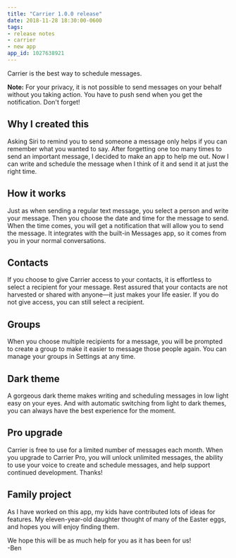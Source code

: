 ```yaml
---
title: "Carrier 1.0.0 release"
date: 2018-11-28 18:30:00-0600
tags:
- release notes
- carrier
- new app
app_id: 1027638921
---
```


Carrier is the best way to schedule messages.

**Note:** For your privacy, it is not possible to send messages on your behalf without you taking action. You have to push send when you get the notification. Don't forget!

## Why I created this
Asking Siri to remind you to send someone a message only helps if you can remember what you wanted to say. After forgetting one too many times to send an important message, I decided to make an app to help me out. Now I can write and schedule the message when I think of it and send it at just the right time.

## How it works
Just as when sending a regular text message, you select a person and write your message. Then you choose the date and time for the message to send. When the time comes, you will get a notification that will allow you to send the message. It integrates with the built-in Messages app, so it comes from you in your normal conversations.

## Contacts
If you choose to give Carrier access to your contacts, it is effortless to select a recipient for your message. Rest assured that your contacts are not harvested or shared with anyone—it just makes your life easier. If you do not give access, you can still select a recipient.

## Groups
When you choose multiple recipients for a message, you will be prompted to create a group to make it easier to message those people again. You can manage your groups in Settings at any time.

## Dark theme
A gorgeous dark theme makes writing and scheduling messages in low light easy on your eyes. And with automatic switching from light to dark themes, you can always have the best experience for the moment.

## Pro upgrade
Carrier is free to use for a limited number of messages each month. When you upgrade to Carrier Pro, you will unlock unlimited messages, the ability to use your voice to create and schedule messages, and help support continued development. Thanks!

## Family project
As I have worked on this app, my kids have contributed lots of ideas for features. My eleven-year-old daughter thought of many of the Easter eggs, and hopes you will enjoy finding them.

We hope this will be as much help for you as it has been for us!  
-Ben
